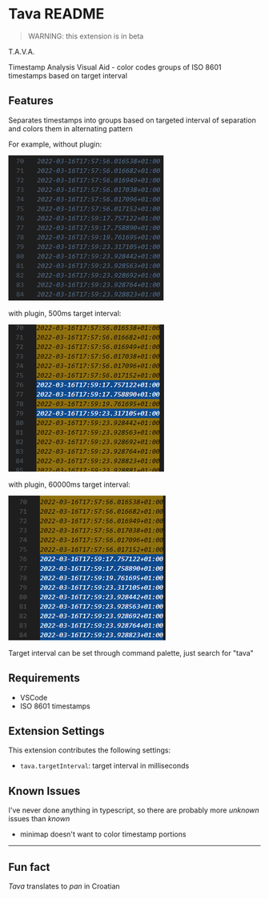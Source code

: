 # Tava README

>WARNING: this extension is in beta

T.A.V.A.

Timestamp Analysis Visual Aid - color codes groups of ISO 8601 timestamps based on target interval


## Features

Separates timestamps into groups based on targeted interval of separation and colors them in alternating pattern

For example, without plugin:

![example with plugin](images/022458.png)

with plugin, 500ms target interval:

![example without plugin](images/020900.png)

with plugin, 60000ms target interval:

![example without plugin](images/022752.png)

Target interval can be set through command palette, just search for "tava"

## Requirements

- VSCode
- ISO 8601 timestamps

## Extension Settings

This extension contributes the following settings:

* `tava.targetInterval`: target interval in milliseconds

## Known Issues

I've never done anything in typescript, so there are probably more _unknown_ issues than _known_

- minimap doesn't want to color timestamp portions

---

## Fun fact

_Tava_ translates to _pan_ in Croatian